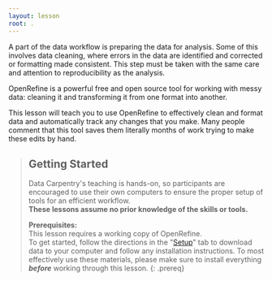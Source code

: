```yaml
---
layout: lesson
root: .
---
```


A part of the data workflow is preparing the data for analysis. Some of this
involves data cleaning, where errors in the data are identified and corrected or
formatting made consistent. This step must be taken with the same care and
attention to reproducibility as the analysis.

OpenRefine is a powerful free and open source tool for
working with messy data: cleaning it and transforming it from one format into
another.

This lesson will teach you to use OpenRefine to effectively clean and format
data and automatically track any changes that you make. Many people comment
that this tool saves them literally months of work trying to make these
edits by hand.



> ## Getting Started
>
> Data Carpentry's teaching is hands-on, so participants are encouraged to use
> their own computers to ensure the proper setup of tools for an efficient
> workflow.  
> **These lessons assume no prior knowledge of the skills or tools.**  
>
> **Prerequisites:**  
>This lesson requires a working copy of OpenRefine.  
> To get started, follow the directions in the "[Setup](setup.html)" tab to
> download data to your computer and follow any installation instructions. To most effectively use these materials, please make sure to install
> everything **_before_** working through this lesson.
{: .prereq}
